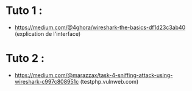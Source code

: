 # Tuto 1 : 
- https://medium.com/@4ghora/wireshark-the-basics-df1d23c3ab40 (explication de l'interface)
# Tuto 2 : 
- https://medium.com/@marazzax/task-4-sniffing-attack-using-wireshark-c997c808951c (testphp.vulnweb.com)

